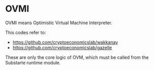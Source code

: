 # OVMI
OVMI means Optimistic Virtual Machine Interpreter.

This codes refer to:
- https://github.com/cryptoeconomicslab/wakkanay
- https://github.com/cryptoeconomicslab/gazelle

These are only the core logic of OVM, which must be called from the Substarte runtime module.

